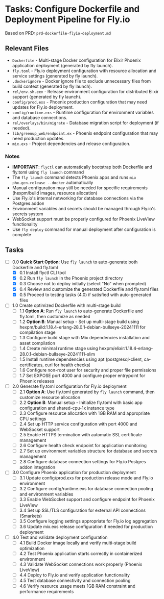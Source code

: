 # Tasks: Configure Dockerfile and Deployment Pipeline for Fly.io

Based on PRD: `prd-dockerfile-flyio-deployment.md`

## Relevant Files

- `Dockerfile` - Multi-stage Docker configuration for Elixir Phoenix application deployment (generated by fly launch).
- `fly.toml` - Fly.io deployment configuration with resource allocation and service settings (generated by fly launch).
- `.dockerignore` - Docker ignore file to exclude unnecessary files from build context (generated by fly launch).
- `rel/env.sh.eex` - Release environment configuration for distributed Elixir support (generated by fly launch).
- `config/prod.exs` - Phoenix production configuration that may need updates for Fly.io deployment.
- `config/runtime.exs` - Runtime configuration for environment variables and database connections.
- `rel/overlays/bin/migrate` - Database migration script for deployment (if needed).
- `lib/greenup_web/endpoint.ex` - Phoenix endpoint configuration that may need production updates.
- `mix.exs` - Project dependencies and release configuration.

### Notes

- **IMPORTANT**: `flyctl` can automatically bootstrap both Dockerfile and fly.toml using `fly launch` command
- The `fly launch` command detects Phoenix apps and runs `mix phx.gen.release --docker` automatically
- Manual configuration may still be needed for specific requirements (hexpm/build images, resource allocation)
- Use Fly.io's internal networking for database connections via the Postgres addon
- Environment variables and secrets should be managed through Fly.io's secrets system
- WebSocket support must be properly configured for Phoenix LiveView functionality
- Use `fly deploy` command for manual deployment after configuration is complete

## Tasks

- [ ] 0.0 **Quick Start Option**: Use `fly launch` to auto-generate both Dockerfile and fly.toml
  - [x] 0.1 Install flyctl CLI tool
  - [x] 0.2 Run `fly launch` in the Phoenix project directory 
  - [x] 0.3 Choose not to deploy initially (select "No" when prompted)
  - [x] 0.4 Review and customize the generated Dockerfile and fly.toml files
  - [x] 0.5 Proceed to testing tasks (4.0) if satisfied with auto-generated files
- [ ] 1.0 Create optimized Dockerfile with multi-stage build
  - [ ] 1.1 **Option A**: Run `fly launch` to auto-generate Dockerfile and fly.toml, then customize as needed
  - [ ] 1.2 **Option B**: Manual setup - Set up multi-stage build using hexpm/build:1.18.4-erlang-28.0.1-debian-bullseye-20241111 for compilation stage
  - [ ] 1.3 Configure build stage with Mix dependencies installation and asset compilation  
  - [ ] 1.4 Create minimal runtime stage using hexpm/elixir:1.18.4-erlang-28.0.1-debian-bullseye-20241111-slim
  - [ ] 1.5 Install runtime dependencies using apt (postgresql-client, ca-certificates, curl for health checks)
  - [ ] 1.6 Configure non-root user for security and proper file permissions
  - [ ] 1.7 Set EXPOSE port 4000 and configure proper entrypoint for Phoenix releases
- [ ] 2.0 Generate fly.toml configuration for Fly.io deployment
  - [ ] 2.1 **Option A**: Use fly.toml generated by `fly launch` command, then customize resource allocation  
  - [ ] 2.2 **Option B**: Manual setup - Initialize fly.toml with basic app configuration and shared-cpu-1x instance type
  - [ ] 2.3 Configure resource allocation with 1GB RAM and appropriate CPU settings
  - [ ] 2.4 Set up HTTP service configuration with port 4000 and WebSocket support
  - [ ] 2.5 Enable HTTPS termination with automatic SSL certificate management
  - [ ] 2.6 Configure health check endpoint for application monitoring
  - [ ] 2.7 Set up environment variables structure for database and secrets management
  - [ ] 2.8 Configure database connection settings for Fly.io Postgres addon integration
- [ ] 3.0 Configure Phoenix application for production deployment
  - [ ] 3.1 Update config/prod.exs for production release mode and Fly.io environment
  - [ ] 3.2 Configure config/runtime.exs for database connection pooling and environment variables
  - [ ] 3.3 Enable WebSocket support and configure endpoint for Phoenix LiveView
  - [ ] 3.4 Set up SSL/TLS configuration for external API connections (Smarkets)
  - [ ] 3.5 Configure logging settings appropriate for Fly.io log aggregation
  - [ ] 3.6 Update mix.exs release configuration if needed for production deployment
- [ ] 4.0 Test and validate deployment configuration
  - [ ] 4.1 Build Docker image locally and verify multi-stage build optimization
  - [ ] 4.2 Test Phoenix application starts correctly in containerized environment
  - [ ] 4.3 Validate WebSocket connections work properly (Phoenix LiveView)
  - [ ] 4.4 Deploy to Fly.io and verify application functionality
  - [ ] 4.5 Test database connectivity and connection pooling
  - [ ] 4.6 Verify resource usage meets 1GB RAM constraint and performance requirements 
